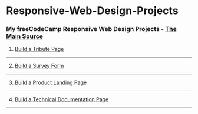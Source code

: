 # Responsive-Web-Design-Projects
### My freeCodeCamp Responsive Web Design Projects - [The Main Source](https://www.freecodecamp.org/learn/responsive-web-design)

1. [Build a Tribute Page](https://codepen.io/michaelnaghavipour/full/rNjPRJG)

---

2. [Build a Survey Form](https://codepen.io/michaelnaghavipour/full/abJWERo)

---

3. [Build a Product Landing Page](https://codepen.io/michaelnaghavipour/full/wvJbWrM)

---
 
4. [Build a Technical Documentation Page](https://codepen.io/michaelnaghavipour/full/RwVRxvo)

---
 
